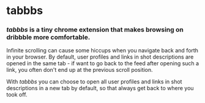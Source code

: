 # tabbbs

### *tabbbs* is a tiny chrome extension that makes browsing on dribbble more comfortable.

Infinite scrolling can cause some hiccups when you navigate back and forth in your browser. By default, user profiles and links in shot descriptions are opened in the same tab - if want to go back to the feed after opening such a link, you often don't end up at the previous scroll position.

With *tabbbs* you can choose to open all user profiles and links in shot descriptions in a new tab by default, so that always get back to where you took off. 